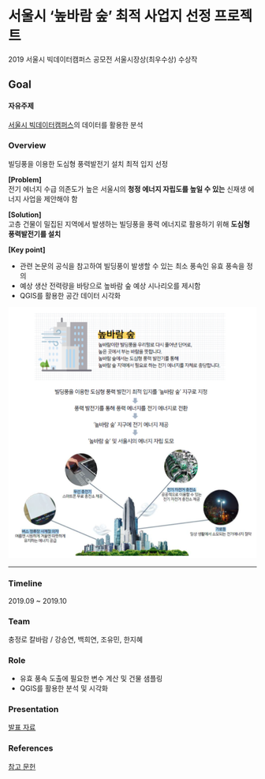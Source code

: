 # 서울시 ‘높바람 숲’ 최적 사업지 선정 프로젝트
2019 서울시 빅데이터캠퍼스 공모전 서울시장상(최우수상) 수상작 

## Goal 
#### **자유주제** <br>
[서울시 빅데이터캠퍼스](https://bigdata.seoul.go.kr/data/selectPageListSampleDataSet.do?r_id=P213)의 데이터를 활용한 분석 <br>
 
### Overview
빌딩풍을 이용한 도심형 풍력발전기 설치 최적 입지 선정 <br>

**[Problem]** <br>
전기 에너지 수급 의존도가 높은 서울시의 **청정 에너지 자립도를 높일 수 있는** 신재생 에너지 사업을 제안해야 함

**[Solution]** <br>
고층 건물이 밀집된 지역에서 발생하는 빌딩풍을 풍력 에너지로 활용하기 위해 **도심형 풍력발전기를 설치** <br>

**[Key point]**
- 관련 논문의 공식을 참고하여 빌딩풍이 발생할 수 있는 최소 풍속인 유효 풍속을 정의
- 예상 생산 전력량을 바탕으로 높바람 숲 예상 시나리오를 제시함
- QGIS를 활용한 공간 데이터 시각화

![](image/img1.PNG)

- - -

### Timeline
2019.09 ~ 2019.10

### Team
충정로 칼바람 / 강승연, 백희연, 조유민, 한지혜

### Role
- 유효 풍속 도출에 필요한 변수 계산 및 건물 샘플링
- QGIS를 활용한 분석 및 시각화

### Presentation
[발표 자료](2019_서울시_빅캠공모전_충정로칼바람_분석결과서.pdf)

### References
[참고 문헌](https://scienceon.kisti.re.kr/srch/selectPORSrchArticle.do?cn=JAKO201810648287497&dbt=NART)
